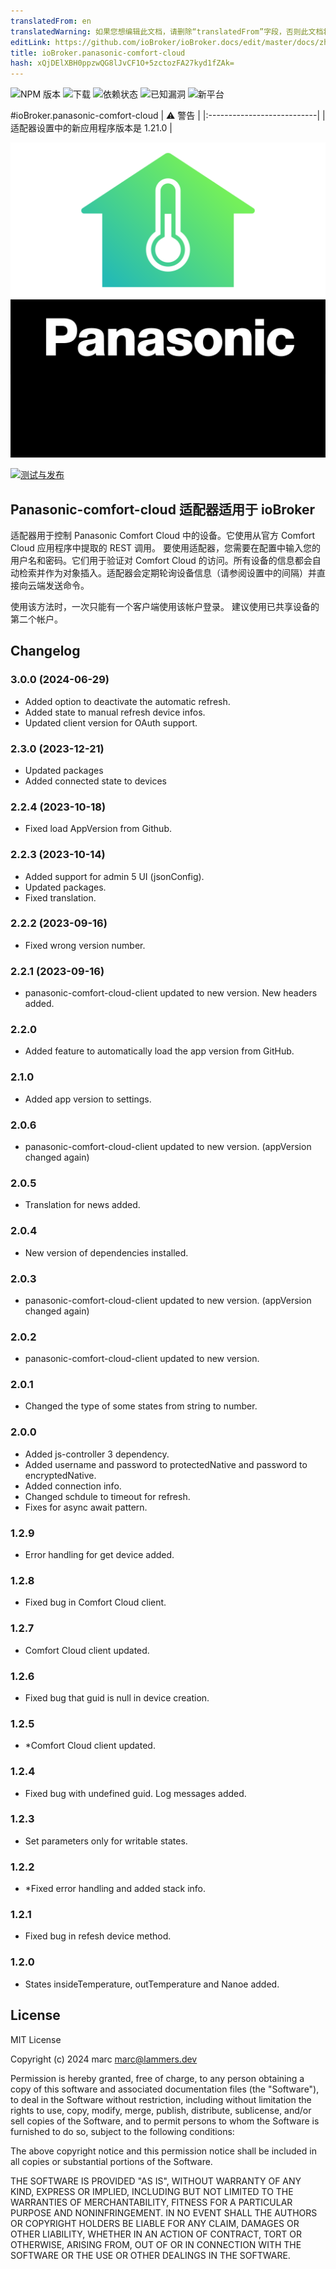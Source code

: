 ```yaml
---
translatedFrom: en
translatedWarning: 如果您想编辑此文档，请删除“translatedFrom”字段，否则此文档将再次自动翻译
editLink: https://github.com/ioBroker/ioBroker.docs/edit/master/docs/zh-cn/adapterref/iobroker.panasonic-comfort-cloud/README.md
title: ioBroker.panasonic-comfort-cloud
hash: xQjDElXBH0ppzwQG8lJvCF1O+5zctozFA27kyd1fZAk=
---
```

![NPM 版本](http://img.shields.io/npm/v/iobroker.panasonic-comfort-cloud.svg)
![下载](https://img.shields.io/npm/dm/iobroker.panasonic-comfort-cloud.svg)
![依赖状态](https://img.shields.io/david/marc2016/iobroker.panasonic-comfort-cloud.svg)
![已知漏洞](https://snyk.io/test/github/marc2016/ioBroker.panasonic-comfort-cloud/badge.svg)
![新平台](https://nodei.co/npm/iobroker.panasonic-comfort-cloud.png?downloads=true)

#ioBroker.panasonic-comfort-cloud
| :warning: 警告 |
|:---------------------------|
| 适配器设置中的新应用程序版本是 1.21.0 |

![标识](../../../en/adapterref/iobroker.panasonic-comfort-cloud/admin/panasonic-comfort-cloud.png)

[![测试与发布](https://github.com//marc2016/ioBroker.panasonic-comfort-cloud/actions/workflows/test-and-release.yml/badge.svg)](https://www.npmjs.com/package/iobroker.panasonic-comfort-cloud)

## Panasonic-comfort-cloud 适配器适用于 ioBroker
适配器用于控制 Panasonic Comfort Cloud 中的设备。它使用从官方 Comfort Cloud 应用程序中提取的 REST 调用。
要使用适配器，您需要在配置中输入您的用户名和密码。它们用于验证对 Comfort Cloud 的访问。所有设备的信息都会自动检索并作为对象插入。适配器会定期轮询设备信息（请参阅设置中的间隔）并直接向云端发送命令。

使用该方法时，一次只能有一个客户端使用该帐户登录。
建议使用已共享设备的第二个帐户。

## Changelog
### 3.0.0 (2024-06-29)

* Added option to deactivate the automatic refresh.
* Added state to manual refresh device infos.
* Updated client version for OAuth support.

### 2.3.0 (2023-12-21)

* Updated packages
* Added connected state to devices

### 2.2.4 (2023-10-18)

* Fixed load AppVersion from Github.

### 2.2.3 (2023-10-14)

* Added support for admin 5 UI (jsonConfig).
* Updated packages.
* Fixed translation.

### 2.2.2 (2023-09-16)

* Fixed wrong version number.

### 2.2.1 (2023-09-16)

* panasonic-comfort-cloud-client updated to new version. New headers added.

### 2.2.0

* Added feature to automatically load the app version from GitHub.

### 2.1.0

* Added app version to settings.

### 2.0.6

* panasonic-comfort-cloud-client updated to new version. (appVersion changed again)

### 2.0.5

* Translation for news added.

### 2.0.4

* New version of dependencies installed.

### 2.0.3

* panasonic-comfort-cloud-client updated to new version. (appVersion changed again)

### 2.0.2

* panasonic-comfort-cloud-client updated to new version.

### 2.0.1

* Changed the type of some states from string to number.

### 2.0.0

* Added js-controller 3 dependency.
* Added username and password to protectedNative and password to encryptedNative.
* Added connection info.
* Changed schdule to timeout for refresh.
* Fixes for async await pattern.

### 1.2.9

* Error handling for get device added.

### 1.2.8

* Fixed bug in Comfort Cloud client.

### 1.2.7

* Comfort Cloud client updated.

### 1.2.6

* Fixed bug that guid is null in device creation.

### 1.2.5

* *Comfort Cloud client updated.

### 1.2.4

* Fixed bug with undefined guid. Log messages added.

### 1.2.3

* Set parameters only for writable states.

### 1.2.2

* *Fixed error handling and added stack info.

### 1.2.1

* Fixed bug in refesh device method.

### 1.2.0

* States insideTemperature, outTemperature and Nanoe added.

## License

MIT License

Copyright (c) 2024 marc <marc@lammers.dev>

Permission is hereby granted, free of charge, to any person obtaining a copy
of this software and associated documentation files (the "Software"), to deal
in the Software without restriction, including without limitation the rights
to use, copy, modify, merge, publish, distribute, sublicense, and/or sell
copies of the Software, and to permit persons to whom the Software is
furnished to do so, subject to the following conditions:

The above copyright notice and this permission notice shall be included in all
copies or substantial portions of the Software.

THE SOFTWARE IS PROVIDED "AS IS", WITHOUT WARRANTY OF ANY KIND, EXPRESS OR
IMPLIED, INCLUDING BUT NOT LIMITED TO THE WARRANTIES OF MERCHANTABILITY,
FITNESS FOR A PARTICULAR PURPOSE AND NONINFRINGEMENT. IN NO EVENT SHALL THE
AUTHORS OR COPYRIGHT HOLDERS BE LIABLE FOR ANY CLAIM, DAMAGES OR OTHER
LIABILITY, WHETHER IN AN ACTION OF CONTRACT, TORT OR OTHERWISE, ARISING FROM,
OUT OF OR IN CONNECTION WITH THE SOFTWARE OR THE USE OR OTHER DEALINGS IN THE
SOFTWARE.